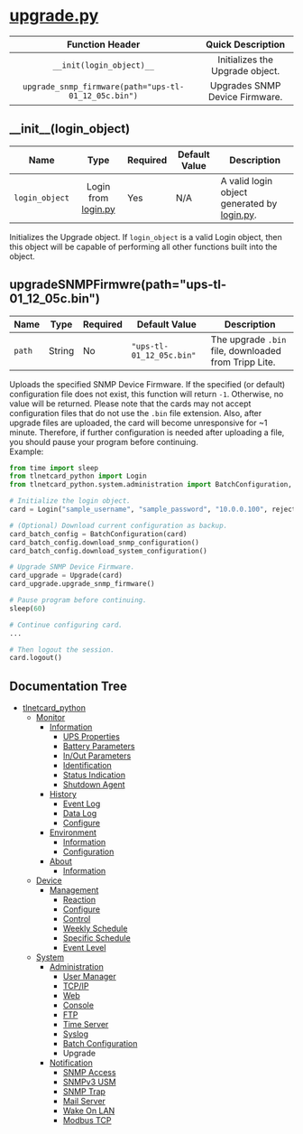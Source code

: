 # [upgrade.py](upgrade.py)

|                     Function Header                    |        Quick Description        |
|:------------------------------------------------------:|:-------------------------------:|
|              ```__init(login_object)__```              | Initializes the Upgrade object. |
| ```upgrade_snmp_firmware(path="ups-tl-01_12_05c.bin")``` | Upgrades SNMP Device Firmware.  |

## \_\_init__(login_object)

|        Name        |                        Type                       | Required | Default Value | Description                                                               |
|:------------------:|:-------------------------------------------------:|----------|---------------|---------------------------------------------------------------------------|
| ```login_object``` | Login from [login.py](/tlnetcard_python/login.py) | Yes      | N/A           | A valid login object generated by [login.py](/tlnetcard_python/login.py). |

Initializes the Upgrade object. If ```login_object``` is a valid Login object, then this object will be capable of performing all other functions built into the object.  

## upgradeSNMPFirmwre(path="ups-tl-01_12_05c.bin")

| Name       | Type   | Required | Default Value                | Description                                              |
|------------|--------|----------|------------------------------|----------------------------------------------------------|
| ```path``` | String | No       | ```"ups-tl-01_12_05c.bin"``` | The upgrade ```.bin``` file, downloaded from Tripp Lite. |

Uploads the specified SNMP Device Firmware. If the specified (or default) configuration file does not exist, this function will return ```-1```. Otherwise, no value will be returned. Please note that the cards may not accept configuration files that do not use the  ```.bin``` file extension. Also, after upgrade files are uploaded, the card will become unresponsive for ~1 minute. Therefore, if further configuration is needed after uploading a file, you should pause your program before continuing.  
Example:

```python
from time import sleep
from tlnetcard_python import Login
from tlnetcard_python.system.administration import BatchConfiguration, Upgrade

# Initialize the login object.
card = Login("sample_username", "sample_password", "10.0.0.100", reject_invalid_certs=False)

# (Optional) Download current configuration as backup.
card_batch_config = BatchConfiguration(card)
card_batch_config.download_snmp_configuration()
card_batch_config.download_system_configuration()

# Upgrade SNMP Device Firmware.
card_upgrade = Upgrade(card)
card_upgrade.upgrade_snmp_firmware()

# Pause program before continuing.
sleep(60)

# Continue configuring card.
...

# Then logout the session.
card.logout()
```

## Documentation Tree

* [tlnetcard_python](/tlnetcard_python)
  * [Monitor](/tlnetcard_python/monitor)
    * [Information](/tlnetcard_python/monitor/information)
      * [UPS Properties](/tlnetcard_python/monitor/information/ups_properties)
      * [Battery Parameters](/tlnetcard_python/monitor/information/battery_parameters)
      * [In/Out Parameters](/tlnetcard_python/monitor/information/in_out_parameters)
      * [Identification](/tlnetcard_python/monitor/information/identification)
      * [Status Indication](/tlnetcard_python/monitor/information/status_indication)
      * [Shutdown Agent](/tlnetcard_python/monitor/information/shutdown_agent)
    * [History](/tlnetcard_python/monitor/history)
      * [Event Log](/tlnetcard_python/monitor/history/event_log)
      * [Data Log](/tlnetcard_python/monitor/history/data_log)
      * [Configure](/tlnetcard_python/monitor/history/configure)
    * [Environment](/tlnetcard_python/monitor/environment)
      * [Information](/tlnetcard_python/monitor/environment/information)
      * [Configuration](/tlnetcard_python/monitor/environment/configuration)
    * [About](/tlnetcard_python/monitor/about)
      * [Information](/tlnetcard_python/monitor/about/information)
  * [Device](/tlnetcard_python/device)
    * [Management](/tlnetcard_python/device/management)
      * [Reaction](/tlnetcard_python/device/management/reaction)
      * [Configure](/tlnetcard_python/device/management/configure)
      * [Control](/tlnetcard_python/device/management/control)
      * [Weekly Schedule](/tlnetcard_python/device/management/weekly_schedule)
      * [Specific Schedule](/tlnetcard_python/device/management/specific_schedule)
      * [Event Level](/tlnetcard_python/device/management/event_level)
  * [System](/tlnetcard_python/system)
    * [Administration](/tlnetcard_python/system/administration)
      * [User Manager](/tlnetcard_python/system/administration/user_manager)
      * [TCP/IP](/tlnetcard_python/system/administration/tcp_ip)
      * [Web](/tlnetcard_python/system/administration/web)
      * [Console](/tlnetcard_python/system/administration/console)
      * [FTP](/tlnetcard_python/system/administration/ftp)
      * [Time Server](/tlnetcard_python/system/administration/time_server)
      * [Syslog](/tlnetcard_python/system/administration/syslog)
      * [Batch Configuration](/tlnetcard_python/system/administration/batch_configuration)
      * Upgrade
    * [Notification](/tlnetcard_python/system/notification)
      * [SNMP Access](/tlnetcard_python/system/notification/snmp_access)
      * [SNMPv3 USM](/tlnetcard_python/system/notification/snmpv3_usm)
      * [SNMP Trap](/tlnetcard_python/system/notification/snmp_trap)
      * [Mail Server](/tlnetcard_python/system/notification/mail_server)
      * [Wake On LAN](/tlnetcard_python/system/notification/wake_on_lan)
      * [Modbus TCP](/tlnetcard_python/system/notification/modbus_tcp)

